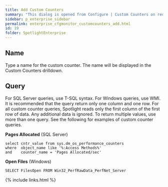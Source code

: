 ```yaml
---
title: Add Custom Counters
summary: "This dialog is opened from Configure | Custom Counters on request to add a custom counter."
sidebar: p_enterprise_sidebar
permalink: enterprise_cfgmonitor_customcounters_add.html
id: 19
folder: SpotlightEnterprise
---
```




## Name

Type a name for the custom counter. The name will be displayed in the Custom Counters drilldown.

## Query

For SQL Server queries, use T-SQL syntax. For Windows queries, use WMI. It is recommended that the query return only one column and one row. For all custom counter queries, Spotlight reads only the first column of the first row of data. Any additional data is ignored. To return multiple values, use more than one query. See the following for examples of custom counter queries.

**Pages Allocated** (SQL Server)

```
select cntr_value from sys.dm_os_performance_counters
where  object_name like '%:Access Methods%'
and    counter_name = 'Pages Allocated/sec'
```

**Open Files** (Windows)

```
SELECT FilesOpen FROM Win32_PerfRawData_PerfNet_Server
```



{% include links.html %}

